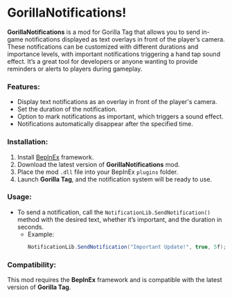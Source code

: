 # GorillaNotifications!

**GorillaNotifications** is a mod for Gorilla Tag that allows you to send in-game notifications displayed as text overlays in front of the player’s camera. These notifications can be customized with different durations and importance levels, with important notifications triggering a hand tap sound effect. It’s a great tool for developers or anyone wanting to provide reminders or alerts to players during gameplay.

### Features:
- Display text notifications as an overlay in front of the player's camera.
- Set the duration of the notification.
- Option to mark notifications as important, which triggers a sound effect.
- Notifications automatically disappear after the specified time.

### Installation:
1. Install [BepInEx](https://github.com/BepInEx/BepInEx) framework.
2. Download the latest version of **GorillaNotifications** mod.
3. Place the mod `.dll` file into your BepInEx `plugins` folder.
4. Launch **Gorilla Tag**, and the notification system will be ready to use.

### Usage:
- To send a notification, call the `NotificationLib.SendNotification()` method with the desired text, whether it’s important, and the duration in seconds.
  - Example:
    ```csharp
    NotificationLib.SendNotification("Important Update!", true, 5f); // 5 seconds
    ```

### Compatibility:
This mod requires the **BepInEx** framework and is compatible with the latest version of **Gorilla Tag**.
